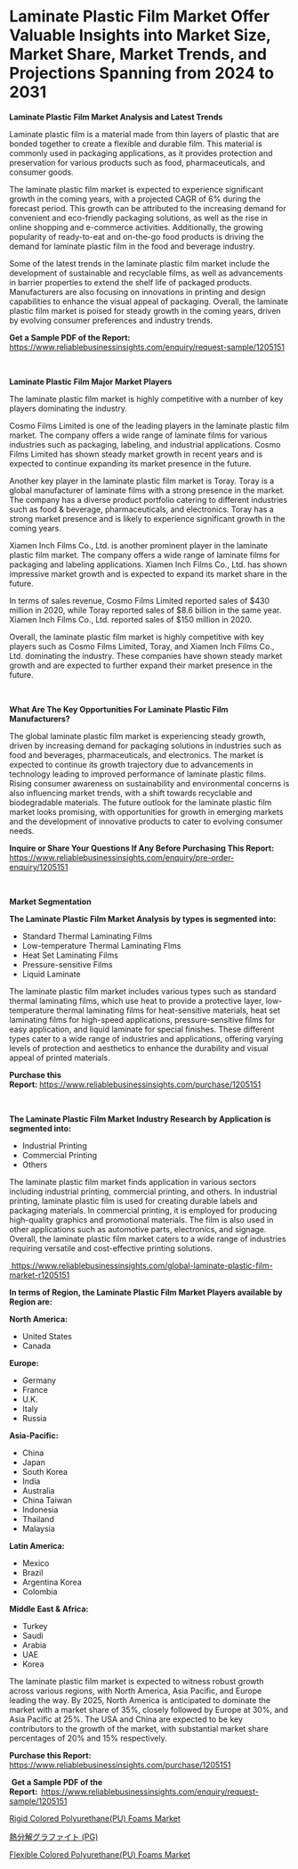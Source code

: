 <p><h1>Laminate Plastic Film Market Offer Valuable Insights into Market Size, Market Share, Market Trends, and Projections Spanning from 2024 to 2031</h1></p><p><strong>Laminate Plastic Film Market Analysis and Latest Trends</strong></p>
<p><p>Laminate plastic film is a material made from thin layers of plastic that are bonded together to create a flexible and durable film. This material is commonly used in packaging applications, as it provides protection and preservation for various products such as food, pharmaceuticals, and consumer goods.</p><p>The laminate plastic film market is expected to experience significant growth in the coming years, with a projected CAGR of 6% during the forecast period. This growth can be attributed to the increasing demand for convenient and eco-friendly packaging solutions, as well as the rise in online shopping and e-commerce activities. Additionally, the growing popularity of ready-to-eat and on-the-go food products is driving the demand for laminate plastic film in the food and beverage industry.</p><p>Some of the latest trends in the laminate plastic film market include the development of sustainable and recyclable films, as well as advancements in barrier properties to extend the shelf life of packaged products. Manufacturers are also focusing on innovations in printing and design capabilities to enhance the visual appeal of packaging. Overall, the laminate plastic film market is poised for steady growth in the coming years, driven by evolving consumer preferences and industry trends.</p></p>
<p><strong>Get a Sample PDF of the Report:&nbsp;</strong> <a href="https://www.reliablebusinessinsights.com/enquiry/request-sample/1205151">https://www.reliablebusinessinsights.com/enquiry/request-sample/1205151</a></p>
<p>&nbsp;</p>
<p><strong>Laminate Plastic Film Major Market Players</strong></p>
<p><p>The laminate plastic film market is highly competitive with a number of key players dominating the industry. </p><p>Cosmo Films Limited is one of the leading players in the laminate plastic film market. The company offers a wide range of laminate films for various industries such as packaging, labeling, and industrial applications. Cosmo Films Limited has shown steady market growth in recent years and is expected to continue expanding its market presence in the future.</p><p>Another key player in the laminate plastic film market is Toray. Toray is a global manufacturer of laminate films with a strong presence in the market. The company has a diverse product portfolio catering to different industries such as food & beverage, pharmaceuticals, and electronics. Toray has a strong market presence and is likely to experience significant growth in the coming years.</p><p>Xiamen Inch Films Co., Ltd. is another prominent player in the laminate plastic film market. The company offers a wide range of laminate films for packaging and labeling applications. Xiamen Inch Films Co., Ltd. has shown impressive market growth and is expected to expand its market share in the future.</p><p>In terms of sales revenue, Cosmo Films Limited reported sales of $430 million in 2020, while Toray reported sales of $8.6 billion in the same year. Xiamen Inch Films Co., Ltd. reported sales of $150 million in 2020.</p><p>Overall, the laminate plastic film market is highly competitive with key players such as Cosmo Films Limited, Toray, and Xiamen Inch Films Co., Ltd. dominating the industry. These companies have shown steady market growth and are expected to further expand their market presence in the future.</p></p>
<p>&nbsp;</p>
<p><strong>What Are The Key Opportunities For Laminate Plastic Film Manufacturers?</strong></p>
<p><p>The global laminate plastic film market is experiencing steady growth, driven by increasing demand for packaging solutions in industries such as food and beverages, pharmaceuticals, and electronics. The market is expected to continue its growth trajectory due to advancements in technology leading to improved performance of laminate plastic films. Rising consumer awareness on sustainability and environmental concerns is also influencing market trends, with a shift towards recyclable and biodegradable materials. The future outlook for the laminate plastic film market looks promising, with opportunities for growth in emerging markets and the development of innovative products to cater to evolving consumer needs.</p></p>
<p><strong>Inquire or Share Your Questions If Any Before Purchasing This Report:</strong> <a href="https://www.reliablebusinessinsights.com/enquiry/pre-order-enquiry/1205151">https://www.reliablebusinessinsights.com/enquiry/pre-order-enquiry/1205151</a></p>
<p>&nbsp;</p>
<p><strong>Market Segmentation</strong></p>
<p><strong>The Laminate Plastic Film Market Analysis by types is segmented into:</strong></p>
<p><ul><li>Standard Thermal Laminating Films</li><li>Low-temperature Thermal Laminating Flms</li><li>Heat Set Laminating Films</li><li>Pressure-sensitive Films</li><li>Liquid Laminate</li></ul></p>
<p><p>The laminate plastic film market includes various types such as standard thermal laminating films, which use heat to provide a protective layer, low-temperature thermal laminating films for heat-sensitive materials, heat set laminating films for high-speed applications, pressure-sensitive films for easy application, and liquid laminate for special finishes. These different types cater to a wide range of industries and applications, offering varying levels of protection and aesthetics to enhance the durability and visual appeal of printed materials.</p></p>
<p><strong>Purchase this Report:&nbsp;</strong><a href="https://www.reliablebusinessinsights.com/purchase/1205151">https://www.reliablebusinessinsights.com/purchase/1205151</a></p>
<p>&nbsp;</p>
<p><strong>The Laminate Plastic Film Market Industry Research by Application is segmented into:</strong></p>
<p><ul><li>Industrial Printing</li><li>Commercial Printing</li><li>Others</li></ul></p>
<p><p>The laminate plastic film market finds application in various sectors including industrial printing, commercial printing, and others. In industrial printing, laminate plastic film is used for creating durable labels and packaging materials. In commercial printing, it is employed for producing high-quality graphics and promotional materials. The film is also used in other applications such as automotive parts, electronics, and signage. Overall, the laminate plastic film market caters to a wide range of industries requiring versatile and cost-effective printing solutions.</p></p>
<p><a href="https://www.reliablebusinessinsights.com/global-laminate-plastic-film-market-r1205151">&nbsp;https://www.reliablebusinessinsights.com/global-laminate-plastic-film-market-r1205151</a></p>
<p><strong>In terms of Region, the Laminate Plastic Film Market Players available by Region are:</strong></p>
<p>
    <p> <strong> North America: </strong>
        <ul>
            <li>United States</li>
            <li>Canada</li>
        </ul>
        </p> 
    <p> <strong> Europe: </strong>
        <ul>
            <li>Germany</li>
            <li>France</li>
            <li>U.K.</li>
            <li>Italy</li>
            <li>Russia</li>
        </ul>
        </p> 
    <p> <strong> Asia-Pacific: </strong>
        <ul>
            <li>China</li>
            <li>Japan</li>
            <li>South Korea</li>
            <li>India</li>
            <li>Australia</li>
            <li>China Taiwan</li>
            <li>Indonesia</li>
            <li>Thailand</li>
            <li>Malaysia</li>
        </ul>
        </p> 
    <p> <strong> Latin America: </strong>
        <ul>
            <li>Mexico</li>
            <li>Brazil</li>
            <li>Argentina Korea</li>
            <li>Colombia</li>
        </ul>
        </p> 
    <p> <strong> Middle East & Africa: </strong>
        <ul>
            <li>Turkey</li>
            <li>Saudi</li>
            <li>Arabia</li>
            <li>UAE</li>
            <li>Korea</li>
        </ul>
    </p>
    </p>
<p><p>The laminate plastic film market is expected to witness robust growth across various regions, with North America, Asia Pacific, and Europe leading the way. By 2025, North America is anticipated to dominate the market with a market share of 35%, closely followed by Europe at 30%, and Asia Pacific at 25%. The USA and China are expected to be key contributors to the growth of the market, with substantial market share percentages of 20% and 15% respectively.</p></p>
<p><strong>Purchase this Report: </strong><a href="https://www.reliablebusinessinsights.com/purchase/1205151">https://www.reliablebusinessinsights.com/purchase/1205151</a></p>
<p>&nbsp;<strong>Get a Sample PDF of the Report:&nbsp;&nbsp;</strong><a href="https://www.reliablebusinessinsights.com/enquiry/request-sample/1205151">https://www.reliablebusinessinsights.com/enquiry/request-sample/1205151</a></p>
<p><strong></strong></p>
<p><p><a href="https://github.com/maesanjaya8/Market-Research-Report-List-1/blob/main/rigid-colored-polyurethanepu-foams-market.md">Rigid Colored Polyurethane(PU) Foams Market</a></p><p><a href="https://github.com/pepo3k/Market-Research-Report-List-2/blob/main/9244772138066.md">熱分解グラファイト (PG)</a></p><p><a href="https://github.com/bznecsdb5/Market-Research-Report-List-1/blob/main/flexible-colored-polyurethanepu-foams-market.md">Flexible Colored Polyurethane(PU) Foams Market</a></p></p>